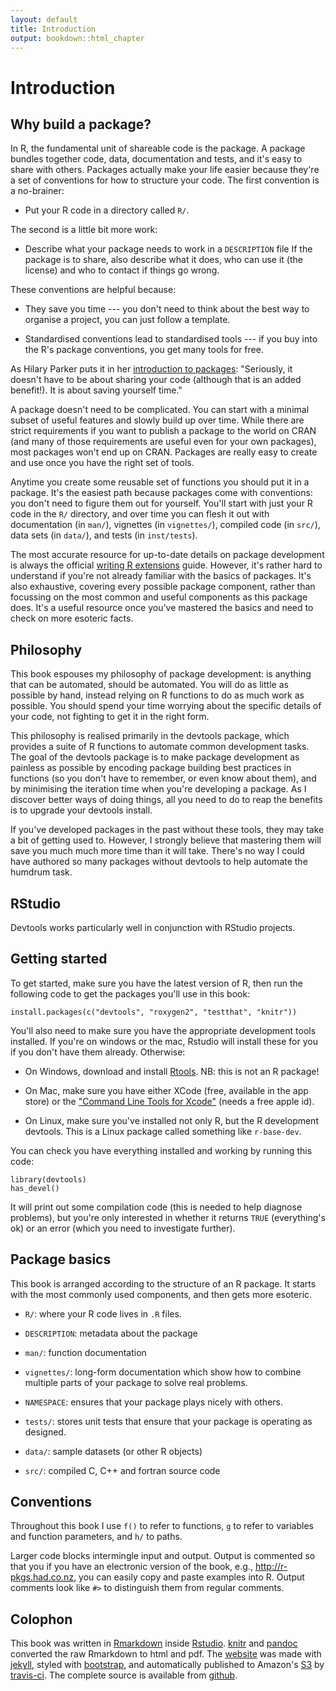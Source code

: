 ```yaml
---
layout: default
title: Introduction
output: bookdown::html_chapter
---
```


# Introduction

## Why build a package?

In R, the fundamental unit of shareable code is the package. A package bundles together code, data, documentation and tests, and it's easy to share with others. Packages actually make your life easier because they're a set of conventions for how to structure your code. The first convention is a no-brainer:

* Put your R code in a directory called `R/`.

The second is a little bit more work:

* Describe what your package needs to work in a `DESCRIPTION` file
  If the package is to share, also describe what it does, who can use it 
  (the license) and who to contact if things go wrong.

These conventions are helpful because:

* They save you time --- you don't need to think about the best way to organise
  a project, you can just follow a template.

* Standardised conventions lead to standardised tools --- if you buy into
  the R's package conventions, you get many tools for free.

As Hilary Parker puts it in her [introduction to packages](): "Seriously, it doesn't have to be about sharing your code (although that is an added benefit!). It is about saving yourself time."

A package doesn't need to be complicated. You can start with a minimal subset of useful features and slowly build up over time. While there are strict requirements if you want to publish a package to the world on CRAN (and many of those requirements are useful even for your own packages), most packages won't end up on CRAN. Packages are really easy to create and use once you have the right set of tools.

Anytime you create some reusable set of functions you should put it in a package. It's the easiest path because packages come with conventions: you don't need to figure them out for yourself. You'll start with just your R code in the `R/` directory, and over time you can flesh it out with documentation (in `man/`), vignettes (in `vignettes/`), compiled code (in `src/`), data sets (in `data/`), and tests (in `inst/tests`).

The most accurate resource for up-to-date details on package development is always the official [writing R extensions][r-ext] guide. However, it's rather hard to understand if you're not already familiar with the basics of packages. It's also exhaustive, covering every possible package component, rather than focussing on the most common and useful components as this package does. It's a useful resource once you've mastered the basics and need to check on more esoteric facts.

## Philosophy

This book espouses my philosophy of package development: is anything that can be automated, should be automated. You will do as little as possible by hand, instead relying on R functions to do as much work as possible. You should spend your time worrying about the specific details of your code, not fighting to get it in the right form.

This philosophy is realised primarily in the devtools package, which provides a suite of R functions to automate common development tasks. The goal of the devtools package is to make package development as painless as possible by encoding package building best practices in functions (so you don't have to remember, or even know about them), and by minimising the iteration time when you're developing a package. As I discover better ways of doing things, all you need to do to reap the benefits is to upgrade your devtools install.

If you've developed packages in the past without these tools, they may take a bit of getting used to. However, I strongly believe that mastering them will save you much much more time than it will take. There's no way I could have authored so many packages without devtools to help automate the humdrum task.

## RStudio

Devtools works particularly well in conjunction with RStudio projects.

## Getting started

To get started, make sure you have the latest version of R, then run the following code to get the packages you'll use in this book:

```{r, eval = FALSE}
install.packages(c("devtools", "roxygen2", "testthat", "knitr"))
```

You'll also need to make sure you have the appropriate development tools installed. If you're on windows or the mac, Rstudio will install these for you if you don't have them already. Otherwise:

* On Windows, download and install [Rtools](http://cran.r-project.org/bin/windows/Rtools/). NB: this is not an R package!

* On Mac, make sure you have either XCode (free, available in the app store)
  or the ["Command Line Tools for Xcode"](http://developer.apple.com/downloads)
  (needs a free apple id).

* On Linux, make sure you've installed not only R, but the R development
  devtools. This is a Linux package called something like `r-base-dev`.

You can check you have everything installed and working by running this code:

```{r, message = FALSE}
library(devtools)
has_devel()
```

It will print out some compilation code (this is needed to help diagnose problems), but you're only interested in whether it returns `TRUE` (everything's ok) or an error (which you need to investigate further).

## Package basics

This book is arranged according to the structure of an R package. It starts with the most commonly used components, and then gets more esoteric.

* `R/`: where your R code lives in `.R` files.

* `DESCRIPTION`: metadata about the package

* `man/`: function documentation

* `vignettes/`: long-form documentation which show how to combine multiple 
  parts of your package to solve real problems.

* `NAMESPACE`: ensures that your package plays nicely with others.

* `tests/`: stores unit tests that ensure that your package is operating as
  designed.

* `data/`: sample datasets (or other R objects)

* `src/`: compiled C, C++ and fortran source code

## Conventions

Throughout this book I use `f()` to refer to functions, `g` to refer to variables and function parameters, and `h/` to paths. 

Larger code blocks intermingle input and output. Output is commented so that you if you have an electronic version of the book, e.g., <http://r-pkgs.had.co.nz>, you can easily copy and paste examples into R. Output comments look like `#>` to distinguish them from regular comments.

## Colophon

This book was written in [Rmarkdown](http://rmarkdown.rstudio.com/) inside [Rstudio](http://www.rstudio.com/ide/). [knitr](http://yihui.name/knitr/) and [pandoc](http://johnmacfarlane.net/pandoc/) converted the raw Rmarkdown to html and pdf. The [website](http://adv-r.had.co.nz) was made with [jekyll](http://jekyllrb.com/), styled with [bootstrap](http://getbootstrap.com/), and automatically published to Amazon's [S3](http://aws.amazon.com/s3/) by [travis-ci](https://travis-ci.org/). The complete source is available from [github](https://github.com/hadley/r-pkgs).

[r-ext]:http://cran.r-project.org/doc/manuals/R-exts.html#Creating-R-packages
